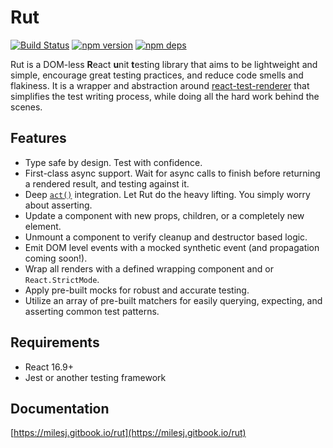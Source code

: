 # Rut

[![Build Status](https://travis-ci.org/milesj/rut.svg?branch=master)](https://travis-ci.org/milesj/rut)
[![npm version](https://badge.fury.io/js/rut.svg)](https://www.npmjs.com/package/rut)
[![npm deps](https://david-dm.org/milesj/rut.svg?path=packages/rut)](https://www.npmjs.com/package/rut)

Rut is a DOM-less **R**eact **u**nit **t**esting library that aims to be lightweight and simple,
encourage great testing practices, and reduce code smells and flakiness. It is a wrapper and
abstraction around [react-test-renderer](https://reactjs.org/docs/test-renderer.html) that
simplifies the test writing process, while doing all the hard work behind the scenes.

## Features

- Type safe by design. Test with confidence.
- First-class async support. Wait for async calls to finish before returning a rendered result, and
  testing against it.
- Deep [`act()`](https://reactjs.org/docs/testing-recipes.html#act) integration. Let Rut do the
  heavy lifting. You simply worry about asserting.
- Update a component with new props, children, or a completely new element.
- Unmount a component to verify cleanup and destructor based logic.
- Emit DOM level events with a mocked synthetic event (and propagation coming soon!).
- Wrap all renders with a defined wrapping component and or `React.StrictMode`.
- Apply pre-built mocks for robust and accurate testing.
- Utilize an array of pre-built matchers for easily querying, expecting, and asserting common test
  patterns.

## Requirements

- React 16.9+
- Jest or another testing framework

## Documentation

[https://milesj.gitbook.io/rut](https://milesj.gitbook.io/rut)
